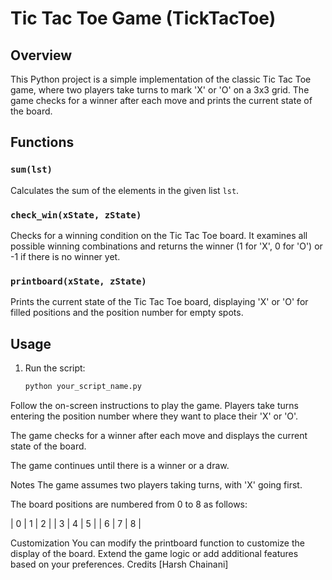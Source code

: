 # Tic Tac Toe Game (TickTacToe)

## Overview

This Python project is a simple implementation of the classic Tic Tac Toe game, where two players take turns to mark 'X' or 'O' on a 3x3 grid. The game checks for a winner after each move and prints the current state of the board.

## Functions

### `sum(lst)`

Calculates the sum of the elements in the given list `lst`.

### `check_win(xState, zState)`

Checks for a winning condition on the Tic Tac Toe board. It examines all possible winning combinations and returns the winner (1 for 'X', 0 for 'O') or -1 if there is no winner yet.

### `printboard(xState, zState)`

Prints the current state of the Tic Tac Toe board, displaying 'X' or 'O' for filled positions and the position number for empty spots.

## Usage

1. Run the script:

   ```bash
   python your_script_name.py
Follow the on-screen instructions to play the game. Players take turns entering the position number where they want to place their 'X' or 'O'.

The game checks for a winner after each move and displays the current state of the board.

The game continues until there is a winner or a draw.

Notes
The game assumes two players taking turns, with 'X' going first.

The board positions are numbered from 0 to 8 as follows:

| 0 | 1 | 2 |
| 3 | 4 | 5 |
| 6 | 7 | 8 |


Customization
You can modify the printboard function to customize the display of the board.
Extend the game logic or add additional features based on your preferences.
Credits
[Harsh Chainani]





